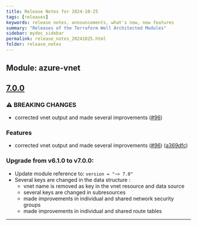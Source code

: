 ```yaml
---
title: Release Notes for 2024-10-25
tags: [releases]
keywords: release notes, announcements, what's new, new features
summary: "Releases of the Terraform Well Architected Modules"
sidebar: mydoc_sidebar
permalink: release_notes_20241025.html
folder: release_notes
---
```


## Module: azure-vnet
## [7.0.0](https://github.com/CloudNationHQ/terraform-azure-vnet/releases/tag/v7.0.0)


### ⚠ BREAKING CHANGES

* corrected vnet output and made several improvements ([#96](https://github.com/CloudNationHQ/terraform-azure-vnet/issues/96))

### Features

* corrected vnet output and made several improvements ([#96](https://github.com/CloudNationHQ/terraform-azure-vnet/issues/96)) ([a369dfc](https://github.com/CloudNationHQ/terraform-azure-vnet/commit/a369dfce51a730f7d33cdc9a3ba841131d181d10))

### Upgrade from v6.1.0 to v7.0.0:

- Update module reference to: `version = "~> 7.0"`
- Several keys are changed in the data structure :
  - vnet name is removed as key in the vnet resource and data source
  - several keys are changed in subresources
  - made improvements in individual and shared network security groups
  - made improvements in individual and shared route tables

---

